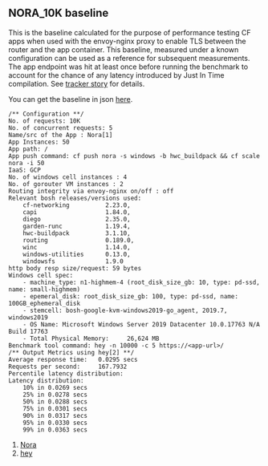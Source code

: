 ## NORA_10K baseline

This is the baseline calculated for the purpose of performance testing CF apps when used with the
envoy-nginx proxy to enable TLS between the router and the app container. This baseline, measured
under a known configuration can be used as a reference for subsequent measurements. The app
endpoint was hit at least once before running the benchmark to account for the chance of any
latency introduced by Just In Time compilation.
See [tracker story](https://www.pivotaltracker.com/story/show/166612185) for details.

You can get the baseline in json [here](NORA_10K_baseline.json).

```
/** Configuration **/
No. of requests: 10K
No. of concurrent requests: 5
Name/src of the App : Nora[1]
App Instances: 50
App path: /
App push command: cf push nora -s windows -b hwc_buildpack && cf scale nora -i 50
IaaS: GCP
No. of windows cell instances : 4
No. of gorouter VM instances : 2
Routing integrity via envoy-nginx on/off : off
Relevant bosh releases/versions used:
	cf-networking          2.23.0,
	capi                   1.84.0,
	diego                  2.35.0,
	garden-runc            1.19.4,
	hwc-buildpack          3.1.10,
	routing                0.189.0,
	winc                   1.14.0,
	windows-utilities      0.13.0,
	windowsfs              1.9.0
http body resp size/request: 59 bytes
Windows cell spec:
	- machine_type: n1-highmem-4 (root_disk_size_gb: 10, type: pd-ssd, name: small-highmem)
	- epemeral_disk: root_disk_size_gb: 100, type: pd-ssd, name: 100GB_ephemeral_disk
	- stemcell: bosh-google-kvm-windows2019-go_agent, 2019.7, windows2019
	- OS Name: Microsoft Windows Server 2019 Datacenter 10.0.17763 N/A Build 17763
	- Total Physical Memory:     26,624 MB
Benchmark tool command: hey -n 10000 -c 5 https://<app-url>/
/** Output Metrics using hey[2] **/
Average response time:   0.0295 secs
Requests per second:     167.7932
Percentile latency distribution:
Latency distribution:
	10% in 0.0269 secs
	25% in 0.0278 secs
	50% in 0.0288 secs
	75% in 0.0301 secs
	90% in 0.0317 secs
	95% in 0.0330 secs
	99% in 0.0363 secs
```

1. [Nora](https://github.com/cloudfoundry/cf-acceptance-tests/tree/2d0252ab4abee732800b0903b76bfd0ce9b85e42/assets/nora/NoraPublished)
2. [hey](https://github.com/rakyll/hey)
